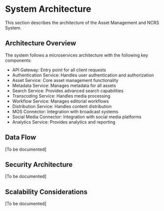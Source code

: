 # System Architecture

This section describes the architecture of the Asset Management and NCRS System.

## Architecture Overview

The system follows a microservices architecture with the following key components:

- API Gateway: Entry point for all client requests
- Authentication Service: Handles user authentication and authorization
- Asset Service: Core asset management functionality
- Metadata Service: Manages metadata for all assets
- Search Service: Provides advanced search capabilities
- Transcoding Service: Handles media processing
- Workflow Service: Manages editorial workflows
- Distribution Service: Handles content distribution
- MOS Connector: Integration with broadcast systems
- Social Media Connector: Integration with social media platforms
- Analytics Service: Provides analytics and reporting

## Data Flow

[To be documented]

## Security Architecture

[To be documented]

## Scalability Considerations

[To be documented] 